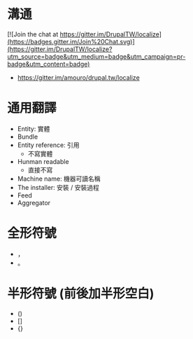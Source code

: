 # 溝通

[![Join the chat at https://gitter.im/DrupalTW/localize](https://badges.gitter.im/Join%20Chat.svg)](https://gitter.im/DrupalTW/localize?utm_source=badge&utm_medium=badge&utm_campaign=pr-badge&utm_content=badge)
- https://gitter.im/amouro/drupal.tw/localize

# 通用翻譯
- Entity: 實體
- Bundle
- Entity reference: 引用
  - 不寫實體
- Hunman readable
  - 直接不寫
- Machine name: 機器可讀名稱
- The installer: 安裝 / 安裝過程
- Feed
- Aggregator

# 全形符號
- ，
- 。

# 半形符號 (前後加半形空白)
- ()
- []
- {}